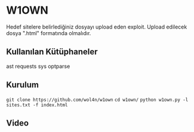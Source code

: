 # W1OWN
Hedef sitelere belirlediğiniz dosyayı upload eden exploit. Upload edilecek dosya ".html" formatında olmalıdır.

## Kullanılan Kütüphaneler
ast
requests
sys
optparse

## Kurulum
`git clone https://github.com/wol4n/w1own`
`cd w1own/`
`python w1own.py -l sites.txt -f index.html`

## Video
